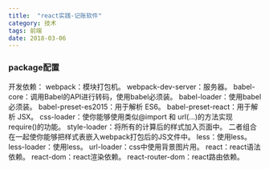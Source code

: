 ```yaml
---
title:  "react实践-记账软件"
category: 技术
tags: 前端
date: 2018-03-06
---
```

### package配置
开发依赖：
webpack：模块打包机。
webpack-dev-server：服务器。
babel-core：调用Babel的API进行转码，使用babel必须装。
babel-loader：使用babel必须装。
babel-preset-es2015：用于解析 ES6。
babel-preset-react：用于解析 JSX。
css-loader：使你能够使用类似@import 和 url(...)的方法实现 require()的功能。
style-loader：将所有的计算后的样式加入页面中。
二者组合在一起使你能够把样式表嵌入webpack打包后的JS文件中。
less：使用less。
less-loader：使用less。
url-loader：css中使用背景图片用。
react：react语法依赖。
react-dom：react渲染依赖。
react-router-dom：react路由依赖。
